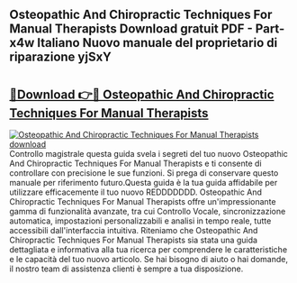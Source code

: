 ## Osteopathic And Chiropractic Techniques For Manual Therapists Download gratuit PDF - Part-x4w Italiano Nuovo manuale del proprietario di riparazione yjSxY

# <h2><a href="http://dfgwpox.blite.top/?on=Osteopathic+And+Chiropractic+Techniques+For+Manual+Therapists">🔗Download 👉🔴 Osteopathic And Chiropractic Techniques For Manual Therapists</a></h2>

[![Osteopathic And Chiropractic Techniques For Manual Therapists download](https://i.imgur.com/lujVjoI.png)](http://dfgwpox.blite.top/?on=Osteopathic+And+Chiropractic+Techniques+For+Manual+Therapists)
Controllo magistrale questa guida svela i segreti del tuo nuovo Osteopathic And Chiropractic Techniques For Manual Therapists e ti consente di controllare con precisione le sue funzioni. Si prega di conservare questo manuale per riferimento futuro.Questa guida è la tua guida affidabile per utilizzare efficacemente il tuo nuovo REDDDDDDD. Osteopathic And Chiropractic Techniques For Manual Therapists offre un'impressionante gamma di funzionalità avanzate, tra cui Controllo Vocale, sincronizzazione automatica, impostazioni personalizzabili e analisi in tempo reale, tutte accessibili dall'interfaccia intuitiva. Riteniamo che Osteopathic And Chiropractic Techniques For Manual Therapists sia stata una guida dettagliata e informativa alla tua ricerca per comprendere le caratteristiche e le capacità del tuo nuovo articolo. Se hai bisogno di aiuto o hai domande, il nostro team di assistenza clienti è sempre a tua disposizione.
